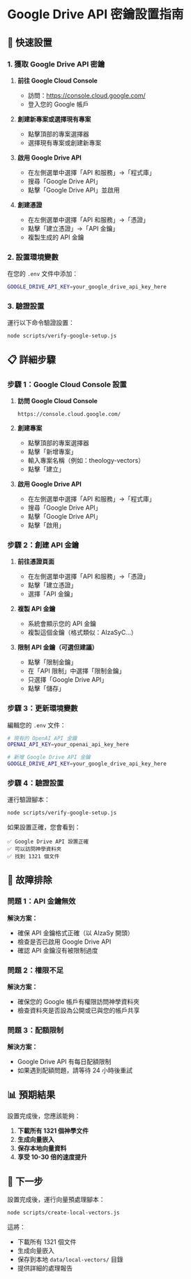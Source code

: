 # Google Drive API 密鑰設置指南

## 🚀 快速設置

### 1. 獲取 Google Drive API 密鑰

1. **前往 Google Cloud Console**
   - 訪問：https://console.cloud.google.com/
   - 登入您的 Google 帳戶

2. **創建新專案或選擇現有專案**
   - 點擊頂部的專案選擇器
   - 選擇現有專案或創建新專案

3. **啟用 Google Drive API**
   - 在左側選單中選擇「API 和服務」→「程式庫」
   - 搜尋「Google Drive API」
   - 點擊「Google Drive API」並啟用

4. **創建憑證**
   - 在左側選單中選擇「API 和服務」→「憑證」
   - 點擊「建立憑證」→「API 金鑰」
   - 複製生成的 API 金鑰

### 2. 設置環境變數

在您的 `.env` 文件中添加：

```bash
GOOGLE_DRIVE_API_KEY=your_google_drive_api_key_here
```

### 3. 驗證設置

運行以下命令驗證設置：

```bash
node scripts/verify-google-setup.js
```

## 📋 詳細步驟

### 步驟 1：Google Cloud Console 設置

1. **訪問 Google Cloud Console**
   ```
   https://console.cloud.google.com/
   ```

2. **創建專案**
   - 點擊頂部的專案選擇器
   - 點擊「新增專案」
   - 輸入專案名稱（例如：theology-vectors）
   - 點擊「建立」

3. **啟用 Google Drive API**
   - 在左側選單中選擇「API 和服務」→「程式庫」
   - 搜尋「Google Drive API」
   - 點擊「Google Drive API」
   - 點擊「啟用」

### 步驟 2：創建 API 金鑰

1. **前往憑證頁面**
   - 在左側選單中選擇「API 和服務」→「憑證」
   - 點擊「建立憑證」
   - 選擇「API 金鑰」

2. **複製 API 金鑰**
   - 系統會顯示您的 API 金鑰
   - 複製這個金鑰（格式類似：AIzaSyC...）

3. **限制 API 金鑰（可選但建議）**
   - 點擊「限制金鑰」
   - 在「API 限制」中選擇「限制金鑰」
   - 只選擇「Google Drive API」
   - 點擊「儲存」

### 步驟 3：更新環境變數

編輯您的 `.env` 文件：

```bash
# 現有的 OpenAI API 金鑰
OPENAI_API_KEY=your_openai_api_key_here

# 新增 Google Drive API 金鑰
GOOGLE_DRIVE_API_KEY=your_google_drive_api_key_here
```

### 步驟 4：驗證設置

運行驗證腳本：

```bash
node scripts/verify-google-setup.js
```

如果設置正確，您會看到：
```
✅ Google Drive API 設置正確
✅ 可以訪問神學資料夾
✅ 找到 1321 個文件
```

## 🔧 故障排除

### 問題 1：API 金鑰無效
**解決方案：**
- 確保 API 金鑰格式正確（以 AIzaSy 開頭）
- 檢查是否已啟用 Google Drive API
- 確認 API 金鑰沒有被限制過度

### 問題 2：權限不足
**解決方案：**
- 確保您的 Google 帳戶有權限訪問神學資料夾
- 檢查資料夾是否設為公開或已與您的帳戶共享

### 問題 3：配額限制
**解決方案：**
- Google Drive API 有每日配額限制
- 如果遇到配額問題，請等待 24 小時後重試

## 📊 預期結果

設置完成後，您應該能夠：

1. **下載所有 1321 個神學文件**
2. **生成向量嵌入**
3. **保存本地向量資料**
4. **享受 10-30 倍的速度提升**

## 🎯 下一步

設置完成後，運行向量預處理腳本：

```bash
node scripts/create-local-vectors.js
```

這將：
- 下載所有 1321 個文件
- 生成向量嵌入
- 保存到本地 `data/local-vectors/` 目錄
- 提供詳細的處理報告 
